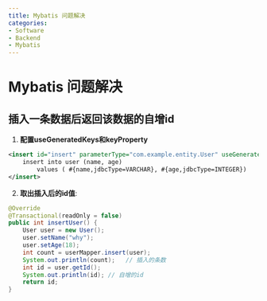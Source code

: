 ```yaml
---
title: Mybatis 问题解决
categories:
- Software
- Backend
- Mybatis
---
```

# Mybatis 问题解决

## 插入一条数据后返回该数据的自增id

1. **配置useGeneratedKeys和keyProperty**

```xml
<insert id="insert" parameterType="com.example.entity.User" useGeneratedKeys="true" keyProperty="id">
    insert into user (name, age)
        values ( #{name,jdbcType=VARCHAR}, #{age,jdbcType=INTEGER})
</insert>
```

2. **取出插入后的id值**:

```java
@Override
@Transactional(readOnly = false)
public int insertUser() {
    User user = new User();
    user.setName("why");
    user.setAge(18);
    int count = userMapper.insert(user);
    System.out.println(count);   // 插入的条数
    int id = user.getId();
    System.out.println(id); // 自增的id
    return id;
}
```